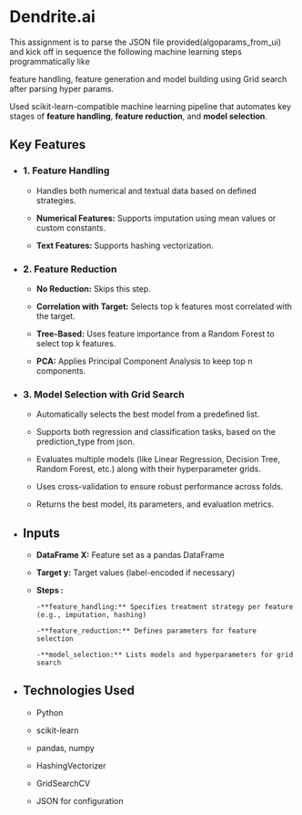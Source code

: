 # Dendrite.ai
This assignment is to parse the JSON file provided(algoparams_from_ui) and kick off in sequence the following machine learning steps programmatically like 

feature handling, feature generation and model building using Grid search after parsing hyper params. 

Used scikit-learn-compatible machine learning pipeline that automates key stages of **feature handling**, **feature reduction**, and **model selection**.
## Key Features
- ### 1. Feature Handling
  
   - Handles both numerical and textual data based on defined strategies. 
   
   - **Numerical Features:** Supports imputation using mean values or custom constants. 
   
   - **Text Features:** Supports hashing vectorization. 
   
- ### 2. Feature Reduction
  
   - **No Reduction:** Skips this step. 
   
   - **Correlation with Target:** Selects top k features most correlated with the target. 
   
   - **Tree-Based:** Uses feature importance from a Random Forest to select top k features. 
   
   - **PCA:** Applies Principal Component Analysis to keep top n components. 

- ### 3. Model Selection with Grid Search
  
   - Automatically selects the best model from a predefined list. 
   
   - Supports both regression and classification tasks, based on the prediction_type from json. 
   
   - Evaluates multiple models (like Linear Regression, Decision Tree, Random Forest, etc.) along with their hyperparameter grids. 
   
   - Uses cross-validation to ensure robust performance across folds. 
   
   - Returns the best model, its parameters, and evaluation metrics. 

- ## Inputs
  
   - **DataFrame X:** Feature set as a pandas DataFrame 
   
   - **Target y:** Target values (label-encoded if necessary) 
   
   - **Steps :** 
   
         -**feature_handling:** Specifies treatment strategy per feature (e.g., imputation, hashing) 
         
         -**feature_reduction:** Defines parameters for feature selection 
         
         -**model_selection:** Lists models and hyperparameters for grid search 


- ## Technologies Used
   - Python 
   
   - scikit-learn  
   
   - pandas, numpy  
   
   - HashingVectorizer 
   
   - GridSearchCV 
   
   - JSON for configuration         
   
